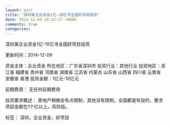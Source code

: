 ```yaml
---
layout: post
title: "深圳某企业资金1亿-10亿寻全国好项目投资"
date: 2014-12-09 18:23:17 +0800
comments: true
categories: 
---
```

深圳某企业资金1亿-10亿寻全国好项目投资



更新时间：2014-12-09

资金主体：企业资金
所在地区：广东省深圳市
投资行业：其他行业
投资地区：浙江省 福建省 贵州省 河南省 湖南省 江苏省 内蒙古 山东省 山西省 四川省 云南省 安徽省 香港
投资金额：1亿元-10亿元

前期费用：
无任何前期费用

投资要求概述：
房地产稍微会有点限制，其他没有限制，全国都是有投的，要求项目金额在1个亿以上，风险低。

标签：
深圳，企业资金，好项目

